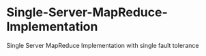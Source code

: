 # Single-Server-MapReduce-Implementation
Single Server MapReduce Implementation with single fault tolerance
